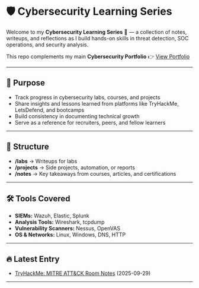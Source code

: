 # 🛡️ Cybersecurity Learning Series  

Welcome to my **Cybersecurity Learning Series** 🚀 — a collection of notes, writeups, and reflections as I build hands-on skills in threat detection, SOC operations, and security analysis.  

This repo complements my main **Cybersecurity Portfolio** 👉 [View Portfolio](https://github.com/mwaithakake/Martha-Waithaka/blob/main/cybersecurity.md)  

---

## 🌱 Purpose  

- Track progress in cybersecurity labs, courses, and projects  
- Share insights and lessons learned from platforms like TryHackMe, LetsDefend, and bootcamps  
- Build consistency in documenting technical growth  
- Serve as a reference for recruiters, peers, and fellow learners  

---

## 📂 Structure  

- **/labs** → Writeups for labs  
- **/projects** → Side projects, automation, or reports  
- **/notes** → Key takeaways from courses, articles, and certifications  

---

## 🛠️ Tools Covered  

- **SIEMs:** Wazuh, Elastic, Splunk  
- **Analysis Tools:** Wireshark, tcpdump  
- **Vulnerability Scanners:** Nessus, OpenVAS  
- **OS & Networks:** Linux, Windows, DNS, HTTP  

---

## 🔥 Latest Entry
- [TryHackMe: MITRE ATT&CK Room Notes](./labs/tryhackme-mitre-attack.md) (2025-09-29)

---
